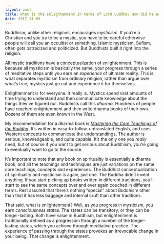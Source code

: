 ```yaml
---
layout: post
title: What is the enlightenment in terms of Lord Buddha? How did he achieve the greatest of knowledge?
date: 2017-11-09
---
```


<p>Buddhism, unlike other religions, encourages <i>mysticism</i>. If you’re a Christian and you try to be a mystic, you have to be careful otherwise people will call you an occultist or something. Islamic mysticism, Sufism, often gets ostracized and politicized. But Buddhists built it right into the religion.</p><p>All mystic traditions have a conceptualization of enlightenment. This is because all mysticism is basically the same, your progress through a series of meditative steps until you earn an <i>experience</i> of ultimate reality. This is what separates mysticism from ordinary religion, rather than argue over what’s true, mystics just go out and experience it for themselves.</p><p>Enlightenment is for everyone. It really is. Mystics spend vast amounts of time trying to understand and then communicate knowledge about the things they’ve figured out. Buddhists call this <i>dharma</i>. Hundreds of people have reached enlightenment and then write dharma books of their own. Dozens of them are even known in the West.</p><p>My recommendation for a dharma book is <a href="https://www.amazon.com/Mastering-Core-Teachings-Buddha-Unusually/dp/1904658407" data-qt-tooltip="amazon.com"><i>Mastering the Core Teachings of the Buddha</i></a>. It’s written in easy-to-follow, untranslated English, and uses Western concepts to communicate the understandings. The author is serious, knowledgeable, and quite capable. It’s the only one you <i>really</i> need, but of course if you want to get serious about Buddhism, you’re going to eventually want to go to the source.</p><p>It’s important to note that any book on spirituality is essentially a dharma book, and all the teachings and techniques are just variations on the same core teachings, concepts and experiences. The Buddhist conceptualization of spirituality and mysticism is again, just one. The Buddha didn’t invent anything. If you start picking up books written in different traditions, you’ll start to see the same concepts over and over again couched in different terms. Rest assured that there’s nothing “special” about Buddhism other than that it has less baggage and internal cruft than other traditions.</p><p>That said, what is enlightenment? Well, as you progress in mysticism, you earn <i>consciousness states</i>. The states can be transitory, or they can be longer-lasting. Both have value in Buddhism, but enlightenment is traditionally defined as a progression through a number of the longer-lasting states, which you achieve through meditative practice. The experience of passing through the states provokes an irrevocable change in your being. That change is enlightenment.</p>
